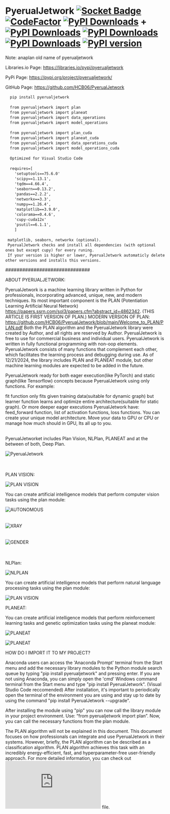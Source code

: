 # PyerualJetwork [![Socket Badge](https://socket.dev/api/badge/pypi/package/pyerualjetwork/4.0.6?artifact_id=tar-gz)](https://socket.dev/pypi/package/pyerualjetwork/overview/4.0.6/tar-gz) [![CodeFactor](https://www.codefactor.io/repository/github/hcb06/pyerualjetwork/badge)](https://www.codefactor.io/repository/github/hcb06/pyerualjetwork) [![PyPI Downloads](https://static.pepy.tech/badge/anaplan)](https://pepy.tech/projects/anaplan) + [![PyPI Downloads](https://static.pepy.tech/badge/pyerualjetwork)](https://pepy.tech/projects/pyerualjetwork) [![PyPI Downloads](https://static.pepy.tech/badge/pyerualjetwork/month)](https://pepy.tech/projects/pyerualjetwork) [![PyPI Downloads](https://static.pepy.tech/badge/pyerualjetwork/week)](https://pepy.tech/projects/pyerualjetwork) [![PyPI version](https://img.shields.io/pypi/v/pyerualjetwork.svg)](https://pypi.org/project/pyerualjetwork/)

Note: anaplan old name of pyerualjetwork

Libraries.io Page: https://libraries.io/pypi/pyerualjetwork

PyPi Page: https://pypi.org/project/pyerualjetwork/

GitHub Page: https://github.com/HCB06/PyerualJetwork


      pip install pyerualjetwork
      
      from pyerualjetwork import plan
      from pyerualjetwork import planeat
      from pyerualjetwork import data_operations
      from pyerualjetwork import model_operations

      from pyerualjetwork import plan_cuda
      from pyerualjetwork import planeat_cuda
      from pyerualjetwork import data_operations_cuda
      from pyerualjetwork import model_operations_cuda

      Optimized for Visual Studio Code
      
      requires=[
        'setuptools==75.6.0'
 	    'scipy==1.13.1',
	    'tqdm==4.66.4',
	    'seaborn==0.13.2',
	    'pandas==2.2.2',
	    'networkx==3.3',
	    'numpy==1.26.4',
	    'matplotlib==3.9.0',
	    'colorama==0.4.6',
        'cupy-cuda12x'
	    'psutil==6.1.1',
        ]

     matplotlib, seaborn, networkx (optional).
     PyerualJetwork checks and install all dependencies (with optional ones but except cupy) for every runing.
     If your version is higher or lower, PyerualJetwork automaticly delete other versions and installs this versions.
          
##############################

ABOUT PYERUALJETWORK:

PyerualJetwork is a machine learning library written in Python for professionals, incorporating advanced, unique, new, and modern techniques. Its most important component is the PLAN (Potentiation Learning Artificial Neural Network) https://papers.ssrn.com/sol3/papers.cfm?abstract_id=4862342. (THIS ARTICLE IS FIRST VERSION OF PLAN.) MODERN VERSION OF PLAN: https://github.com/HCB06/PyerualJetwork/blob/main/Welcome_to_PLAN/PLAN.pdf
Both the PLAN algorithm and the PyerualJetwork library were created by Author, and all rights are reserved by Author.
PyerualJetwork is free to use for commercial business and individual users. PyerualJetwork is written in fully functional programming with non-oop elements. PyerualJetwork consists of many functions that complement each other, which facilitates the learning process and debugging during use.
As of 12/21/2024, the library includes PLAN and PLANEAT module, but other machine learning modules are expected to be added in the future.

PyerualJetwork ready for both eager execution(like PyTorch) and static graph(like Tensorflow) concepts because PyerualJetwork using only functions.
For example:

fit function only fits given training data(suitable for dynamic graph) but learner function learns and optimize entire architecture(suitable for static graph). Or more deeper eager executions PyerualJetwork have: feed_forward function, list of activation functions, loss functions. You can create your unique model architecture. Move your data to GPU or CPU or manage how much should in GPU, Its all up to you.
<br><br>

PyerualJetworket includes Plan Vision, NLPlan, PLANEAT and at the between of both, Deep Plan.<br>

![PyerualJetwork](https://github.com/HCB06/PyerualJetwork/blob/main/Media/anaplanet_logo_final.png)<br><br><br>

PLAN VISION:<br>

![PLAN VISION](https://github.com/HCB06/PyerualJetwork/blob/main/Media/PlanVision.jpg)

You can create artificial intelligence models that perform computer vision tasks using the plan module:<br>

![AUTONOMOUS](https://github.com/HCB06/PyerualJetwork/blob/main/Media/autonomous.gif)<br><br><br>
![XRAY](https://github.com/HCB06/PyerualJetwork/blob/main/Media/chest_xray.png)<br><br><br>
![GENDER](https://github.com/HCB06/PyerualJetwork/blob/main/Media/gender_classification.png)<br><br><br>

NLPlan:<br>

![NLPLAN](https://github.com/HCB06/PyerualJetwork/blob/main/Media/NLPlan.jpg)<br>

You can create artificial intelligence models that perform natural language processing tasks using the plan module:

![PLAN VISION](https://github.com/HCB06/PyerualJetwork/blob/main/Media/NLP.gif)

PLANEAT:<br>

You can create artificial intelligence models that perform reinforcement learning tasks and genetic optimization tasks using the planeat module:

![PLANEAT](https://github.com/HCB06/PyerualJetwork/blob/main/Media/PLANEAT_1.gif)<br>

![PLANEAT](https://github.com/HCB06/PyerualJetwork/blob/main/Media/PLANEAT_2.gif)<br>


HOW DO I IMPORT IT TO MY PROJECT?

Anaconda users can access the 'Anaconda Prompt' terminal from the Start menu and add the necessary library modules to the Python module search queue by typing "pip install pyerualjetwork" and pressing enter. If you are not using Anaconda, you can simply open the 'cmd' Windows command terminal from the Start menu and type "pip install PyerualJetwork". (Visual Studio Code reccomended) After installation, it's important to periodically open the terminal of the environment you are using and stay up to date by using the command "pip install PyerualJetwork --upgrade".

After installing the module using "pip" you can now call the library module in your project environment. Use: “from pyerualjetwork import plan”. Now, you can call the necessary functions from the plan module.

The PLAN algorithm will not be explained in this document. This document focuses on how professionals can integrate and use PyerualJetwork in their systems. However, briefly, the PLAN algorithm can be described as a classification algorithm. PLAN algorithm achieves this task with an incredibly energy-efficient, fast, and hyperparameter-free user-friendly approach. For more detailed information, you can check out ![PYERUALJETWORK USER MANUEL](https://github.com/HCB06/PyerualJetwork/blob/main/Welcome_to_PyerualJetwork/PYERUALJETWORK_USER_MANUEL_AND_LEGAL_INFORMATION(EN).pdf) file.
